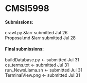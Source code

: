 # CMSI5998

#### Submissions:   
crawl.py &larr submitted Jul 26   
Proposal.md &larr submitted Jul 28

#### Final submissions:   
buildDatabase.py <- submitted Jul 31   
cs_terms.txt <- submitted Jul 31   
run_NewsLlama.sh <- submitted Jul 31   
TerminalView.png <- submitted Jul 31   
 
